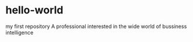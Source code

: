 # hello-world
my first repository
A professional interested in the wide world of bussiness intelligence
